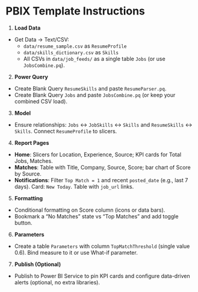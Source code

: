 # PBIX Template Instructions

1) **Load Data**
- Get Data → Text/CSV:
  - `data/resume_sample.csv` as `ResumeProfile`
  - `data/skills_dictionary.csv` as `Skills`
  - All CSVs in `data/job_feeds/` as a single table `Jobs` (or use `JobsCombine.pq`).

2) **Power Query**
- Create Blank Query `ResumeSkills` and paste `ResumeParser.pq`.
- Create Blank Query `Jobs` and paste `JobsCombine.pq` (or keep your combined CSV load).

3) **Model**
- Ensure relationships: `Jobs` ↔ `JobSkills` ↔ `Skills` and `ResumeSkills` ↔ `Skills`. Connect `ResumeProfile` to slicers.

4) **Report Pages**
- **Home**: Slicers for Location, Experience, Source; KPI cards for Total Jobs, Matches.
- **Matches**: Table with Title, Company, Source, Score; bar chart of Score by Source.
- **Notifications**: Filter `Top Match = 1` and recent `posted_date` (e.g., last 7 days). Card: `New Today`. Table with `job_url` links.

5) **Formatting**
- Conditional formatting on Score column (icons or data bars).
- Bookmark a “No Matches” state vs “Top Matches” and add toggle button.

6) **Parameters**
- Create a table `Parameters` with column `TopMatchThreshold` (single value 0.6). Bind measure to it or use What-if parameter.

7) **Publish (Optional)**
- Publish to Power BI Service to pin KPI cards and configure data-driven alerts (optional, no extra libraries).
